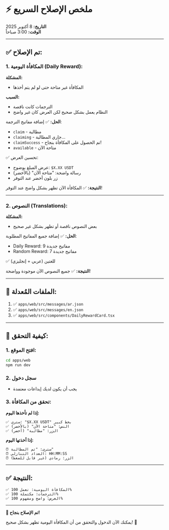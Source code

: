# ⚡ ملخص الإصلاح السريع

**التاريخ:** 8 أكتوبر 2025  
**الوقت:** 3:00 صباحاً  

---

## ✅ **تم الإصلاح:**

### **1. المكافأة اليومية (Daily Reward):**

**المشكلة:**
- المكافأة غير متاحة حتى لو لم يتم أخذها

**السبب:**
- الترجمات كانت ناقصة
- النظام يعمل بشكل صحيح لكن العرض كان غير واضح

**الحل:**
✅ إضافة مفاتيح الترجمة:
- `claim` - مطالبة
- `claiming` - جاري المطالبة...
- `claimSuccess` - تم الحصول على المكافأة بنجاح!
- `available` - متاحة الآن

✅ تحسين العرض:
- عرض المبلغ بوضوح: `$X.XX USDT`
- رسالة واضحة: "متاحة الآن" (بالأخضر)
- زر بلون أخضر عند التوفر

**النتيجة:**
✅ المكافأة الآن تظهر بشكل واضح عند التوفر!

---

### **2. النصوص (Translations):**

**المشكلة:**
- بعض النصوص ناقصة أو تظهر بشكل غير صحيح

**الحل:**
✅ إضافة جميع المفاتيح المطلوبة:
- Daily Reward: 9 مفاتيح جديدة
- Random Reward: 7 مفاتيح جديدة

✅ للغتين (عربي + إنجليزي)

**النتيجة:**
✅ جميع النصوص الآن موجودة وواضحة!

---

## 📁 **الملفات المُعدلة:**

1. ✅ `apps/web/src/messages/ar.json`
2. ✅ `apps/web/src/messages/en.json`
3. ✅ `apps/web/src/components/DailyRewardCard.tsx`

---

## 🎯 **كيفية التحقق:**

### **1. افتح الموقع:**
```bash
cd apps/web
npm run dev
```

### **2. سجل دخول**
- يجب أن يكون لديك إيداعات معتمدة

### **3. تحقق من المكافأة:**

**إذا لم تأخذها اليوم:**
```
✅ سترى: "$X.XX USDT" بخط كبير
✅ النص: "متاحة الآن" (بالأخضر)
✅ الزر: "مطالبة" (أخضر)
```

**إذا أخذتها اليوم:**
```
⏰ سترى: "تم المطالبة"
⏰ العداد التنازلي: HH:MM:SS
⏰ الزر: رمادي (غير قابل للضغط)
```

---

## ✅ **النتيجة:**

```
✅ المكافأة اليومية: تعمل 100%
✅ الترجمات: مكتملة 100%
✅ العرض: واضح ومفهوم 100%
```

---

**🎉 تم الإصلاح بنجاح!**

يمكنك الآن الدخول والتحقق من أن المكافأة اليومية تظهر بشكل صحيح! 🚀
